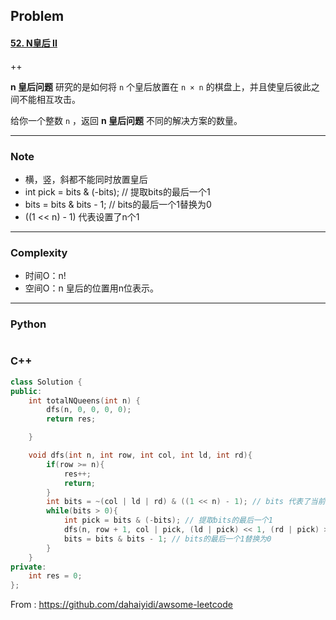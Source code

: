 ## Problem

#### [52. N皇后 II](https://leetcode-cn.com/problems/n-queens-ii/)

++

**n 皇后问题** 研究的是如何将 `n` 个皇后放置在 `n × n` 的棋盘上，并且使皇后彼此之间不能相互攻击。

给你一个整数 `n` ，返回 **n 皇后问题** 不同的解决方案的数量。

 

------

### Note

- 横，竖，斜都不能同时放置皇后
- int pick = bits & (-bits); // 提取bits的最后一个1
-   bits = bits & bits - 1; // bits的最后一个1替换为0
-  ((1 << n) - 1) 代表设置了n个1

------

### Complexity

- 时间O：n!
- 空间O：n  皇后的位置用n位表示。

------

### Python

```python

```

### C++

```C++
class Solution {
public:
    int totalNQueens(int n) {
        dfs(n, 0, 0, 0, 0);
        return res;

    }

    void dfs(int n, int row, int col, int ld, int rd){
        if(row >= n){
            res++;
            return;
        }
        int bits = ~(col | ld | rd) & ((1 << n) - 1); // bits 代表了当前行可放置的col， ((1 << n) - 1) 代表设置了n个1，col | ld | rd分别代表由于同一列，左斜，右斜而无法使用的列
        while(bits > 0){
            int pick = bits & (-bits); // 提取bits的最后一个1
            dfs(n, row + 1, col | pick, (ld | pick) << 1, (rd | pick) >> 1);
            bits = bits & bits - 1; // bits的最后一个1替换为0
        }
    }
private:
    int res = 0;
};
```



From : https://github.com/dahaiyidi/awsome-leetcode
